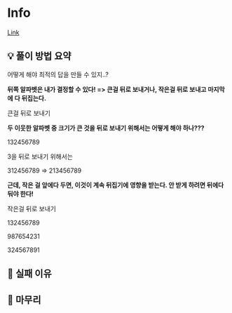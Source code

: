 # Info
[Link](https://boj.kr/1464)
## 💡 풀이 방법 요약

어떻게 해야 최적의 답을 만들 수 있지..?

**뒤쪽 알파벳은 내가 결정할 수 있다! => 큰걸 뒤로 보내거나, 작은걸 뒤로 보내고 마지막에 다 뒤집는다.**

큰걸 뒤로 보내기

**두 이웃한 알파벳 중 크기가 큰 것을 뒤로 보내기 위해서는 어떻게 해야 하나???**

132456789

3을 뒤로 보내기 위해서는

312456789 => 213456789

**근데, 작은 걸 앞에다 두면, 이것이 계속 뒤집기에 영향을 받는다. 안 받게 하려면 뒤에다 둬야 한다!**

작은걸 뒤로 보내기

132456789

987654231

324567891

## 👀 실패 이유

## 🙂 마무리
